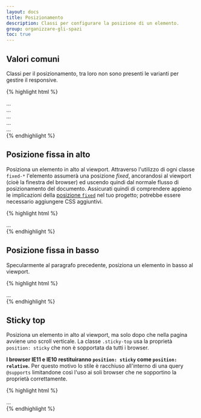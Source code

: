 ```yaml
---
layout: docs
title: Posizionamento
description: Classi per configurare la posizione di un elemento.
group: organizzare-gli-spazi
toc: true
---
```


## Valori comuni

Classi per il posizionamento, tra loro non sono presenti le varianti per gestire il responsive.

{% highlight html %}
<div class="position-static">...</div>
<div class="position-relative">...</div>
<div class="position-absolute">...</div>
<div class="position-fixed">...</div>
<div class="position-sticky">...</div>
{% endhighlight %}

## Posizione fissa in alto

Posiziona un elemento in alto al viewport. Attraverso l'utilizzo di ogni classe `fixed-*` l'elemento assumerà una posizione
_fixed_, ancorandosi al viewport (cioè la finestra del browser) ed uscendo quindi dal normale flusso di posizionamento
del documento.
Assicurati quindi di comprendere appieno le implicazioni della [posizione `fixed`](https://developer.mozilla.org/en-US/docs/Web/CSS/position#fixed)
nel tuo progetto; potrebbe essere necessario aggiungere CSS aggiuntivi. 

{% highlight html %}
<div class="fixed-top">...</div>
{% endhighlight %}

## Posizione fissa in basso

Specularmente al paragrafo precedente, posiziona un elemento in basso al viewport.

{% highlight html %}
<div class="fixed-bottom">...</div>
{% endhighlight %}

## Sticky top

Posiziona un elemento in alto al viewport, ma solo dopo che nella pagina avviene uno scroll verticale.
La classe `.sticky-top` usa la proprietà `position: sticky` che non è sopportata da tutti i browser.

**I browser IE11 e IE10 restituiranno `position: sticky` come `position: relative`.** Per questo motivo lo stile è
racchiuso all'interno di una query `@supports` limitandone così l'uso ai soli browser che ne sopportino la proprietà
correttamente.

{% highlight html %}
<div class="sticky-top">...</div>
{% endhighlight %}

